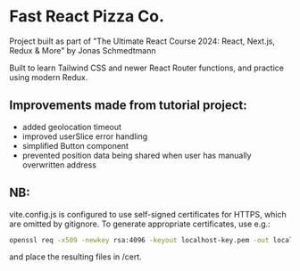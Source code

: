 # Fast React Pizza Co.

Project built as part of "The Ultimate React Course 2024: React, Next.js, Redux & More" by Jonas Schmedtmann

Built to learn Tailwind CSS and newer React Router functions, and practice using modern Redux.

## Improvements made from tutorial project:

-   added geolocation timeout
-   improved userSlice error handling
-   simplified Button component
-   prevented position data being shared when user has manually overwritten address

## NB:

vite.config.js is configured to use self-signed certificates for HTTPS, which are omitted by gitignore.
To generate appropriate certificates, use e.g.:

```bash
openssl req -x509 -newkey rsa:4096 -keyout localhost-key.pem -out localhost.pem -days 1095 -nodes -subj '/CN=localhost'
```

and place the resulting files in /cert.
